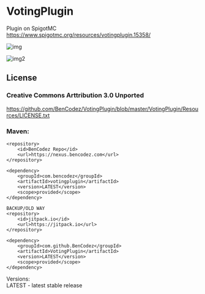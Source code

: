 # VotingPlugin
Plugin on SpigotMC
https://www.spigotmc.org/resources/votingplugin.15358/

![img](http://badge.henrya.org/spigot/downloads?id=15358&color=green)

![img2](http://badge.henrya.org/spigot/version?id=15358&color=red)

## License
### Creative Commons Arttribution 3.0 Unported
https://github.com/BenCodez/VotingPlugin/blob/master/VotingPlugin/Resources/LICENSE.txt

### Maven:

    <repository>
	    <id>BenCodez Repo</id>
	    <url>https://nexus.bencodez.com</url>
    </repository>

    <dependency>
        <groupId>com.bencodez</groupId>
	    <artifactId>votingplugin</artifactId>
	    <version>LATEST</version>
	    <scope>provided</scope>
    </dependency>

    BACKUP/OLD WAY
    <repository>
        <id>jitpack.io</id>
        <url>https://jitpack.io</url>
    </repository>
    
    <dependency>
	    <groupId>com.github.BenCodez</groupId>
	    <artifactId>VotingPlugin</artifactId>
	    <version>LATEST</version>
	    <scope>provided</scope>
	</dependency>
  
  Versions:  
  LATEST - latest stable release  
 
    
